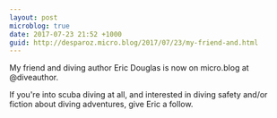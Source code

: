 ```yaml
---
layout: post
microblog: true
date: 2017-07-23 21:52 +1000
guid: http://desparoz.micro.blog/2017/07/23/my-friend-and.html
---
```

My friend and diving author Eric Douglas is now on micro.blog at @diveauthor.

If you're into scuba diving at all, and interested in diving safety and/or fiction about diving adventures, give Eric a follow.
